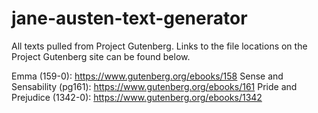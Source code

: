 # jane-austen-text-generator

All texts pulled from Project Gutenberg. Links to the file locations on the Project Gutenberg site can be found below.

Emma (159-0): https://www.gutenberg.org/ebooks/158 
Sense and Sensability (pg161): https://www.gutenberg.org/ebooks/161 
Pride and Prejudice (1342-0): https://www.gutenberg.org/ebooks/1342 
